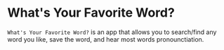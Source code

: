 # What's Your Favorite Word?
`What's Your Favorite Word?` is an app that allows you to search/find any word you like, save the word, and hear most words pronounctiation.

